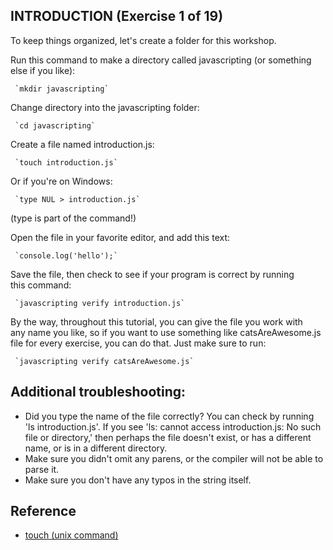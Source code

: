 ## INTRODUCTION (Exercise 1 of 19)  
   
  To keep things organized, let's create a folder for this workshop.  
   
  Run this command to make a directory called javascripting (or something  
  else if you like):  
   
     `mkdir javascripting`
   
  Change directory into the javascripting folder:  
   
     `cd javascripting`  
   
  Create a file named introduction.js:  
   
     `touch introduction.js`  
   
  Or if you're on Windows:  
   
     `type NUL > introduction.js`  
   
  (type is part of the command!)  
   
  Open the file in your favorite editor, and add this text:  
   
     `console.log('hello');`
   
  Save the file, then check to see if your program is correct by running  
  this command:  
   
     `javascripting verify introduction.js`  
   
  By the way, throughout this tutorial, you can give the file you work with  
  any name you like, so if you want to use something like catsAreAwesome.js  
  file for every exercise, you can do that. Just make sure to run:  
   
     `javascripting verify catsAreAwesome.js`


## Additional troubleshooting:
 - Did you type the name of the file correctly? You can check by running 'ls introduction.js'. If you see 'ls: cannot access introduction.js: No such file or directory,' then perhaps the file doesn't exist, or has a different name, or is in a different directory.
 - Make sure you didn't omit any parens, or the compiler will not be able to parse it.       
 - Make sure you don't have any typos in the string itself.
 

 ## Reference
 - [touch (unix command)](https://en.wikipedia.org/wiki/Touch_(Unix))
 